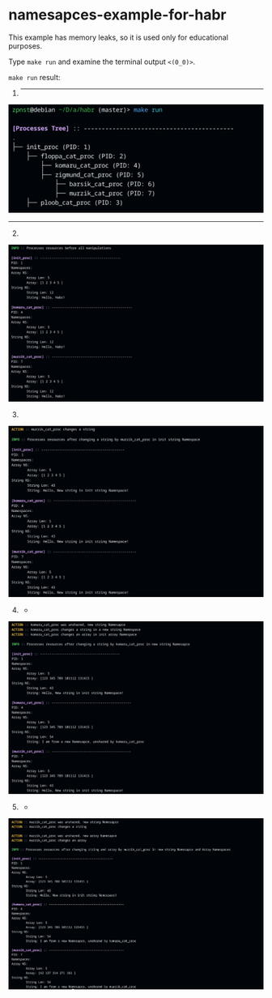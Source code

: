 # namesapces-example-for-habr

This example has memory leaks, so it is used only for educational purposes.

Type `make run` and examine the terminal output `<(0_0)>`.

`make run` result:

1) ---
<img src="images/0.png" alt="" width="600">

---

2)
<img src="images/1.png" alt="" width="600">

3)
<img src="images/2.png" alt="" width="600">

4) -
<img src="images/3.png" alt="" width="600">

5) -
<img src="images/4.png" alt="" width="600">

